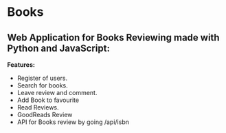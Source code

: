 # Books

## Web Application for Books Reviewing made with Python and JavaScript:

**Features:**
- Register of users.
- Search for books.
- Leave review and comment.
- Add Book to favourite
- Read Reviews.
- GoodReads Review 
- API for Books review by going /api/isbn

